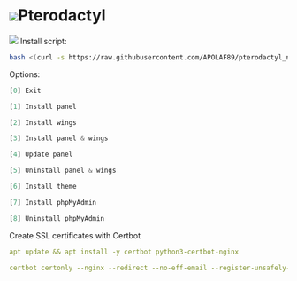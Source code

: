 # ![](https://cdn.discordapp.com/attachments/833023359817220169/1018069492770820146/Pterodactyl.png)Pterodactyl

![](https://cdn.discordapp.com/attachments/833023359817220169/1018084512112066651/Bash-.png) Install script:
```sh
bash <(curl -s https://raw.githubusercontent.com/APOLAF89/pterodactyl_new/main/pterodactyl.sh)
```

Options:
```js
[0] Exit

[1] Install panel

[2] Install wings

[3] Install panel & wings

[4] Update panel

[5] Uninstall panel & wings

[6] Install theme

[7] Install phpMyAdmin

[8] Uninstall phpMyAdmin
```


Create SSL certificates with Certbot
```yml
apt update && apt install -y certbot python3-certbot-nginx

certbot certonly --nginx --redirect --no-eff-email --register-unsafely-without-email -d domain.com
```
